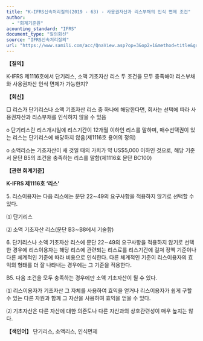 ```yaml
---
title: "K-IFRS신속처리질의(2019 - 63) - 사용권자산과 리스부채의 인식 면제 조건"
author:
  - "회계기준원"
acounting_standard: "IFRS"
document_type: "질의회신"
source: "IFRS신속처리질의"
url: "https://www.samili.com/acc/QnaView.asp?op=3&op2=1&method=title&group=2124-15;1&orgcode=3&searchword=&page=37&code=K%2DIFRS%EC%8B%A0%EC%86%8D%EC%B2%98%EB%A6%AC%EC%A7%88%EC%9D%98%2D63%3A201906"
---
```

**【질의】**

  

K-IFRS 제1116호에서 단기리스, 소액 기초자산 리스 두 조건을 모두 충족해야 리스부채와 사용권자산 인식 면제가 가능한지?

  
  

**【회신】**

  

□ 리스가 단기리스나 소액 기초자산 리스 중 하나에 해당한다면, 회사는 선택에 따라 사용권자산과 리스부채를 인식하지 않을 수 있음

  

o 단기리스란 리스개시일에 리스기간이 12개월 이하인 리스를 말하며, 매수선택권이 있는 리스는 단기리스에 해당하지 않음(제1116호 용어의 정의)

  

o 소액리스는 기초자산이 새 것일 때의 가치가 약 US$5,000 이하인 것으로, 해당 기준서 문단 B5의 조건을 충족하는 리스를 말함(제1116호 문단 BC100)

  
  

**【관련 회계기준】**

  

**K-IFRS 제1116호 ‘리스’**

  

5\. 리스이용자는 다음 리스에는 문단 22∼49의 요구사항을 적용하지 않기로 선택할 수 있다.

⑴ 단기리스

⑵ 소액 기초자산 리스(문단 B3∼B8에서 기술함)

  

6\. 단기리스나 소액 기초자산 리스에 문단 22∼49의 요구사항을 적용하지 않기로 선택한 경우에 리스이용자는 해당 리스에 관련되는 리스료를 리스기간에 걸쳐 정액 기준이나 다른 체계적인 기준에 따라 비용으로 인식한다. 다른 체계적인 기준이 리스이용자의 효익의 형태를 더 잘 나타내는 경우에는 그 기준을 적용한다.

  

B5. 다음 조건을 모두 충족하는 경우에만 소액 기초자산이 될 수 있다.

⑴ 리스이용자가 기초자산 그 자체를 사용하여 효익을 얻거나 리스이용자가 쉽게 구할 수 있는 다른 자원과 함께 그 자산을 사용하여 효익을 얻을 수 있다.

⑵ 기초자산은 다른 자산에 대한 의존도나 다른 자산과의 상호관련성이 매우 높지는 않다.

  
  

**【색인어】** 단기리스, 소액리스, 인식면제
